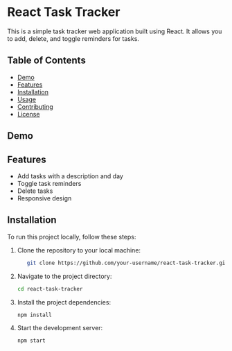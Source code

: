 # React Task Tracker

This is a simple task tracker web application built using React. It allows you to add, delete, and toggle reminders for tasks.

## Table of Contents

- [Demo](#demo)
- [Features](#features)
- [Installation](#installation)
- [Usage](#usage)
- [Contributing](#contributing)
- [License](#license)

## Demo

## Features

- Add tasks with a description and day
- Toggle task reminders
- Delete tasks
- Responsive design

## Installation

To run this project locally, follow these steps:

1. Clone the repository to your local machine:

   ```bash
      git clone https://github.com/your-username/react-task-tracker.git
2. Navigate to the project directory:
   ```bash
   cd react-task-tracker

3. Install the project dependencies:
   ```bash
   npm install
4. Start the development server:
   ```bash
   npm start


